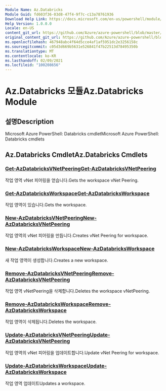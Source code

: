 ```yaml
---
Module Name: Az.Databricks
Module Guid: fd603f36-03d8-47f4-9f7c-c13a78761936
Download Help Link: https://docs.microsoft.com/en-us/powershell/module/az.databricks
Help Version: 1.0.0.0
Locale: en-US
content_git_url: https://github.com/Azure/azure-powershell/blob/master/src/Databricks/help/Az.Databricks.md
original_content_git_url: https://github.com/Azure/azure-powershell/blob/master/src/Databricks/help/Az.Databricks.md
ms.openlocfilehash: 467948abc4f64d5cce4af1af5951dc2e3256158c
ms.sourcegitcommit: c05d3d669b5631e526841f47b22513d78495350b
ms.translationtype: MT
ms.contentlocale: ko-KR
ms.lasthandoff: 02/09/2021
ms.locfileid: "100208656"
---
```

# <span data-ttu-id="4753e-101">Az.Databricks 모듈</span><span class="sxs-lookup"><span data-stu-id="4753e-101">Az.Databricks Module</span></span>
## <span data-ttu-id="4753e-102">설명</span><span class="sxs-lookup"><span data-stu-id="4753e-102">Description</span></span>
<span data-ttu-id="4753e-103">Microsoft Azure PowerShell: Databricks cmdlet</span><span class="sxs-lookup"><span data-stu-id="4753e-103">Microsoft Azure PowerShell: Databricks cmdlets</span></span>

## <span data-ttu-id="4753e-104">Az.Databricks Cmdlet</span><span class="sxs-lookup"><span data-stu-id="4753e-104">Az.Databricks Cmdlets</span></span>
### [<span data-ttu-id="4753e-105">Get-AzDatabricksVNetPeering</span><span class="sxs-lookup"><span data-stu-id="4753e-105">Get-AzDatabricksVNetPeering</span></span>](Get-AzDatabricksVNetPeering.md)
<span data-ttu-id="4753e-106">작업 영역 vNet 피어링을 얻습니다.</span><span class="sxs-lookup"><span data-stu-id="4753e-106">Gets the workspace vNet Peering.</span></span>

### [<span data-ttu-id="4753e-107">Get-AzDatabricksWorkspace</span><span class="sxs-lookup"><span data-stu-id="4753e-107">Get-AzDatabricksWorkspace</span></span>](Get-AzDatabricksWorkspace.md)
<span data-ttu-id="4753e-108">작업 영역이 있습니다.</span><span class="sxs-lookup"><span data-stu-id="4753e-108">Gets the workspace.</span></span>

### [<span data-ttu-id="4753e-109">New-AzDatabricksVNetPeering</span><span class="sxs-lookup"><span data-stu-id="4753e-109">New-AzDatabricksVNetPeering</span></span>](New-AzDatabricksVNetPeering.md)
<span data-ttu-id="4753e-110">작업 영역의 vNet 피어링을 만듭니다.</span><span class="sxs-lookup"><span data-stu-id="4753e-110">Creates vNet Peering for workspace.</span></span>

### [<span data-ttu-id="4753e-111">New-AzDatabricksWorkspace</span><span class="sxs-lookup"><span data-stu-id="4753e-111">New-AzDatabricksWorkspace</span></span>](New-AzDatabricksWorkspace.md)
<span data-ttu-id="4753e-112">새 작업 영역이 생성합니다.</span><span class="sxs-lookup"><span data-stu-id="4753e-112">Creates a new workspace.</span></span>

### [<span data-ttu-id="4753e-113">Remove-AzDatabricksVNetPeering</span><span class="sxs-lookup"><span data-stu-id="4753e-113">Remove-AzDatabricksVNetPeering</span></span>](Remove-AzDatabricksVNetPeering.md)
<span data-ttu-id="4753e-114">작업 영역 vNetPeering을 삭제합니다.</span><span class="sxs-lookup"><span data-stu-id="4753e-114">Deletes the workspace vNetPeering.</span></span>

### [<span data-ttu-id="4753e-115">Remove-AzDatabricksWorkspace</span><span class="sxs-lookup"><span data-stu-id="4753e-115">Remove-AzDatabricksWorkspace</span></span>](Remove-AzDatabricksWorkspace.md)
<span data-ttu-id="4753e-116">작업 영역이 삭제됩니다.</span><span class="sxs-lookup"><span data-stu-id="4753e-116">Deletes the workspace.</span></span>

### [<span data-ttu-id="4753e-117">Update-AzDatabricksVNetPeering</span><span class="sxs-lookup"><span data-stu-id="4753e-117">Update-AzDatabricksVNetPeering</span></span>](Update-AzDatabricksVNetPeering.md)
<span data-ttu-id="4753e-118">작업 영역의 vNet 피어링을 업데이트합니다.</span><span class="sxs-lookup"><span data-stu-id="4753e-118">Update vNet Peering for workspace.</span></span>

### [<span data-ttu-id="4753e-119">Update-AzDatabricksWorkspace</span><span class="sxs-lookup"><span data-stu-id="4753e-119">Update-AzDatabricksWorkspace</span></span>](Update-AzDatabricksWorkspace.md)
<span data-ttu-id="4753e-120">작업 영역 업데이트</span><span class="sxs-lookup"><span data-stu-id="4753e-120">Updates a workspace.</span></span>


